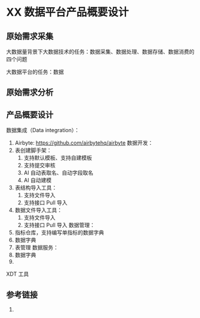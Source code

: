 # XX 数据平台产品概要设计


## 原始需求采集

大数据量背景下大数据技术的任务：数据采集、数据处理、数据存储、数据消费的四个问题

大数据平台的任务：数据

## 原始需求分析



## 产品概要设计



数据集成（Data integration）：
1. Airbyte: https://github.com/airbytehq/airbyte
数据开发：
1. 表创建脚手架：
	1. 支持默认模板、支持自建模板
	2. 支持提交审核
	3. AI 自动表取名、自动字段取名
	4. AI 自动建模
2. 表结构导入工具：
	1. 支持文件导入
	2. 支持接口 Pull 导入
3. 数据文件导入工具：
	1. 支持文件导入
	2. 支持接口 Pull 导入
数据管理：
1. 指标仓库，支持编写单指标的数据字典
2. 数据字典
3. 表管理
数据服务：
1. 数据字典
2. 


XDT 工具

## 参考链接
1. 